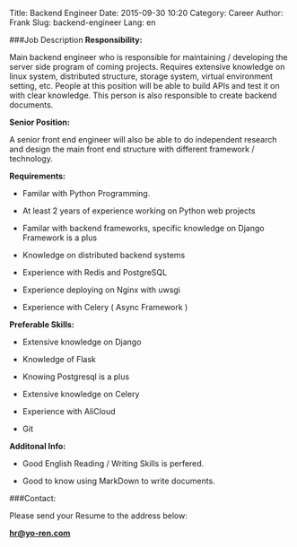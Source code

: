 Title: Backend Engineer
Date: 2015-09-30 10:20
Category: Career
Author: Frank
Slug: backend-engineer
Lang: en

###Job Description
**Responsibility:**

Main backend engineer who is responsible for maintaining / developing the server side program of coming projects. Requires extensive knowledge on linux system, distributed structure, storage system, virtual environment setting, etc. People at this position will be able to build APIs and test it on with clear knowledge. This person is also responsible to create backend documents.


**Senior Position:**

A senior front end engineer will also be able to do independent research and design the main front end structure with different framework / technology.

**Requirements:**

- Familar with Python Programming.

- At least 2 years of experience working on Python web projects

- Familar with backend frameworks, specific knowledge on Django Framework is a plus

- Knowledge on distributed backend systems

- Experience with Redis and PostgreSQL

- Experience deploying on Nginx with uwsgi

- Experience with Celery ( Async Framework )

**Preferable Skills:**

- Extensive knowledge on Django

- Knowledge of Flask

- Knowing Postgresql is a plus

- Extensive knowledge on Celery

- Experience with AliCloud

- Git

**Additonal Info:**

- Good English Reading / Writing Skills is perfered.

- Good to know using MarkDown to write documents.

###Contact:

Please send your Resume to the address below:

**hr@yo-ren.com**